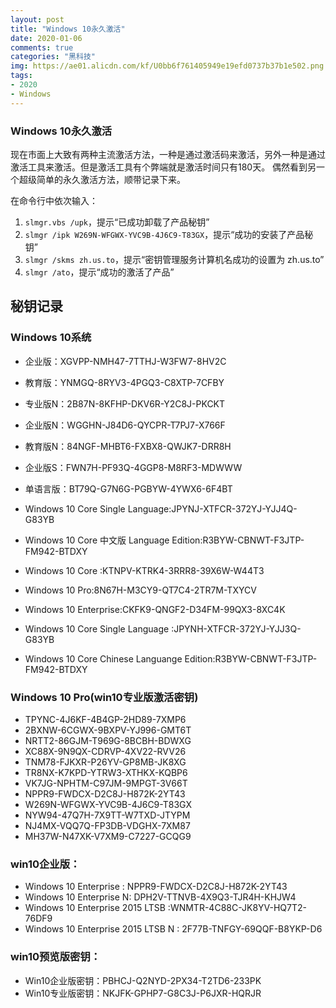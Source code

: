 ```yaml
---
layout: post
title: "Windows 10永久激活"
date: 2020-01-06
comments: true
categories: "黑科技"
img: https://ae01.alicdn.com/kf/U0bb6f761405949e19efd0737b37b1e502.png
tags:
- 2020
- Windows
---
```



### Windows 10永久激活

现在市面上大致有两种主流激活方法，一种是通过激活码来激活，另外一种是通过激活工具来激活。但是激活工具有个弊端就是激活时间只有180天。
偶然看到另一个超级简单的永久激活方法，顺带记录下来。


在命令行中依次输入：
1. `slmgr.vbs /upk`，提示“已成功卸载了产品秘钥”
2. `slmgr /ipk W269N-WFGWX-YVC9B-4J6C9-T83GX`，提示“成功的安装了产品秘钥”
3. `slmgr /skms zh.us.to`，提示“密钥管理服务计算机名成功的设置为 zh.us.to”
4. `slmgr /ato`，提示“成功的激活了产品”

## 秘钥记录
### Windows 10系统

- 企业版：XGVPP-NMH47-7TTHJ-W3FW7-8HV2C
- 教育版：YNMGQ-8RYV3-4PGQ3-C8XTP-7CFBY
- 专业版N：2B87N-8KFHP-DKV6R-Y2C8J-PKCKT
- 企业版N：WGGHN-J84D6-QYCPR-T7PJ7-X766F
- 教育版N：84NGF-MHBT6-FXBX8-QWJK7-DRR8H
- 企业版S：FWN7H-PF93Q-4GGP8-M8RF3-MDWWW
- 单语言版：BT79Q-G7N6G-PGBYW-4YWX6-6F4BT

- Windows 10 Core Single Language:JPYNJ-XTFCR-372YJ-YJJ4Q-G83YB
- Windows 10 Core 中文版 Language Edition:R3BYW-CBNWT-F3JTP-FM942-BTDXY
- Windows 10 Core :KTNPV-KTRK4-3RRR8-39X6W-W44T3
- Windows 10 Pro:8N67H-M3CY9-QT7C4-2TR7M-TXYCV
- Windows 10 Enterprise:CKFK9-QNGF2-D34FM-99QX3-8XC4K
- Windows 10 Core Single Language :JPYNH-XTFCR-372YJ-YJJ3Q-G83YB
- Windows 10 Core Chinese Languange Edition:R3BYW-CBNWT-F3JTP-FM942-BTDXY

### Windows 10 Pro(win10专业版激活密钥)
- TPYNC-4J6KF-4B4GP-2HD89-7XMP6
- 2BXNW-6CGWX-9BXPV-YJ996-GMT6T
- NRTT2-86GJM-T969G-8BCBH-BDWXG
- XC88X-9N9QX-CDRVP-4XV22-RVV26
- TNM78-FJKXR-P26YV-GP8MB-JK8XG
- TR8NX-K7KPD-YTRW3-XTHKX-KQBP6
- VK7JG-NPHTM-C97JM-9MPGT-3V66T
- NPPR9-FWDCX-D2C8J-H872K-2YT43
- W269N-WFGWX-YVC9B-4J6C9-T83GX
- NYW94-47Q7H-7X9TT-W7TXD-JTYPM
- NJ4MX-VQQ7Q-FP3DB-VDGHX-7XM87
- MH37W-N47XK-V7XM9-C7227-GCQG9

### win10企业版：
- Windows 10 Enterprise : NPPR9-FWDCX-D2C8J-H872K-2YT43
- Windows 10 Enterprise N: DPH2V-TTNVB-4X9Q3-TJR4H-KHJW4
- Windows 10 Enterprise 2015 LTSB :WNMTR-4C88C-JK8YV-HQ7T2-76DF9
- Windows 10 Enterprise 2015 LTSB N : 2F77B-TNFGY-69QQF-B8YKP-D6

### win10预览版密钥：
- Win10企业版密钥：PBHCJ-Q2NYD-2PX34-T2TD6-233PK
- Win10专业版密钥：NKJFK-GPHP7-G8C3J-P6JXR-HQRJR